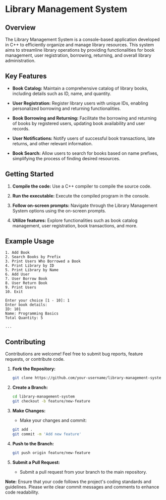# Library Management System

## Overview

The Library Management System is a console-based application developed in C++ to efficiently organize and manage library resources. This system aims to streamline library operations by providing functionalities for book management, user registration, borrowing, returning, and overall library administration.

## Key Features

- **Book Catalog:** Maintain a comprehensive catalog of library books, including details such as ID, name, and quantity.

- **User Registration:** Register library users with unique IDs, enabling personalized borrowing and returning functionalities.

- **Book Borrowing and Returning:** Facilitate the borrowing and returning of books by registered users, updating book availability and user records.

- **User Notifications:** Notify users of successful book transactions, late returns, and other relevant information.

- **Book Search:** Allow users to search for books based on name prefixes, simplifying the process of finding desired resources.

## Getting Started

1. **Compile the code:** Use a C++ compiler to compile the source code.

2. **Run the executable:** Execute the compiled program in the console.

3. **Follow on-screen prompts:** Navigate through the Library Management System options using the on-screen prompts.

4. **Utilize features:** Explore functionalities such as book catalog management, user registration, book transactions, and more.

## Example Usage
```plaintext
1. Add Book
2. Search Books by Prefix
3. Print Users Who Borrowed a Book
4. Print Library by ID
5. Print Library by Name
6. Add User
7. User Borrow Book
8. User Return Book
9. Print Users
10. Exit

Enter your choice [1 - 10]: 1
Enter book details:
ID: 101
Name: Programming Basics
Total Quantity: 5

...
```
## Contributing

Contributions are welcome! Feel free to submit bug reports, feature requests, or contribute code.

1. **Fork the Repository:**
    ```bash
    git clone https://github.com/your-username/library-management-system.git
    ```

2. **Create a Branch:**
    ```bash
    cd library-management-system
    git checkout -b feature/new-feature
    ```

3. **Make Changes:**
    - Make your changes and commit:
    ```bash
    git add .
    git commit -m 'Add new feature'
    ```

4. **Push to the Branch:**
    ```bash
    git push origin feature/new-feature
    ```

5. **Submit a Pull Request:**
    - Submit a pull request from your branch to the main repository.

**Note:** Ensure that your code follows the project's coding standards and guidelines. Please write clear commit messages and comments to enhance code readability.

